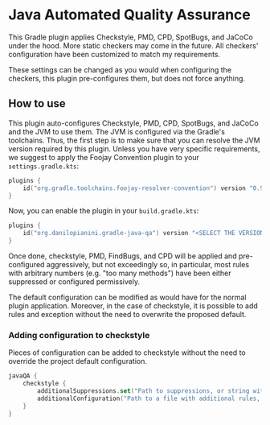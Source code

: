 # Java Automated Quality Assurance

This Gradle plugin applies Checkstyle, PMD, CPD, SpotBugs, and JaCoCo under the hood.
More static checkers may come in the future.
All checkers' configuration have been customized to match my requirements.

These settings can be changed as you would when configuring the checkers,
this plugin pre-configures them, but does not force anything.

## How to use

This plugin auto-configures Checkstyle, PMD, CPD, SpotBugs, and JaCoCo and the JVM to use them.
The JVM is configured via the Gradle's toolchains.
Thus, the first step is to make sure that you can resolve the JVM version required by this plugin.
Unless you have very specific requirements, we suggest to apply the Foojay Convention plugin to your `settings.gradle.kts`:

```kotlin
plugins {
    id("org.gradle.toolchains.foojay-resolver-convention") version "0.9.0" // Pick the most recent version
}
```

Now, you can enable the plugin in your `build.gradle.kts`:

```kotlin
plugins {
    id("org.danilopianini.gradle-java-qa") version "<SELECT THE VERSION>"
}
```

Once done, checkstyle, PMD, FindBugs, and CPD will be applied and pre-configured aggressively,
but not exceedingly so, in particular, most rules with arbitrary numbers
(e.g. "too many methods")
have been either suppressed or configured permissively.

The default configuration can be modified as would have for the normal plugin application.
Moreover, in the case of checkstyle,
it is possible to add rules and exception without the need to overwrite the proposed default.

### Adding configuration to checkstyle

Pieces of configuration can be added to checkstyle without the need to override the project default configuration.

```kotlin
javaQA {
    checkstyle {
        additionalSuppressions.set("Path to suppressions, or string with the suppressions")
        additionalConfiguration("Path to a file with additional rules, or a string with the same content")
    }
}
```
